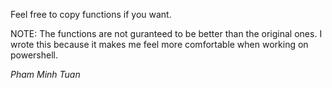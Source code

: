 Feel free to copy functions if you want. 

NOTE: The functions are not guranteed to be better than the original ones. I wrote this because it makes me feel more comfortable when working on powershell.

_Pham Minh Tuan_
